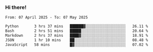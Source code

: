 ### Hi there!

<!--START_SECTION:waka-->

```txt
From: 07 April 2025 - To: 07 May 2025

Python       3 hrs 37 mins   ██████▓░░░░░░░░░░░░░░░░░░   26.11 %
Bash         2 hrs 51 mins   █████░░░░░░░░░░░░░░░░░░░░   20.64 %
Markdown     2 hrs 37 mins   ████▓░░░░░░░░░░░░░░░░░░░░   18.91 %
JSON         1 hr 10 mins    ██░░░░░░░░░░░░░░░░░░░░░░░   08.48 %
JavaScript   58 mins         █▓░░░░░░░░░░░░░░░░░░░░░░░   07.02 %
```

<!--END_SECTION:waka-->
